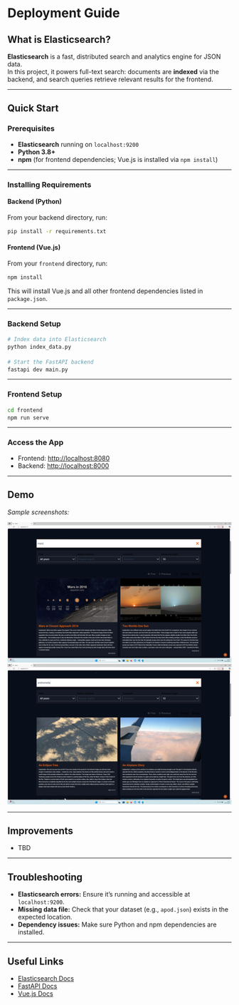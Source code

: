 # Deployment Guide

## What is Elasticsearch?

**Elasticsearch** is a fast, distributed search and analytics engine for JSON data.  
In this project, it powers full-text search: documents are **indexed** via the backend, and search queries retrieve relevant results for the frontend.

---

## Quick Start

### Prerequisites

- **Elasticsearch** running on `localhost:9200`
- **Python 3.8+**
- **npm** (for frontend dependencies; Vue.js is installed via `npm install`)

---

### Installing Requirements

#### Backend (Python)

From your backend directory, run:
```bash
pip install -r requirements.txt
```

#### Frontend (Vue.js)

From your `frontend` directory, run:
```bash
npm install
```
This will install Vue.js and all other frontend dependencies listed in `package.json`.

---

### Backend Setup

```bash
# Index data into Elasticsearch
python index_data.py

# Start the FastAPI backend
fastapi dev main.py
```

---

### Frontend Setup

```bash
cd frontend
npm run serve
```

---

### Access the App

- Frontend: [http://localhost:8080](http://localhost:8080)
- Backend:  [http://localhost:8000](http://localhost:8000)

---

## Demo

_Sample screenshots:_

![](screenshots/Screenshot1.png)
![](screenshots/Screenshot2.png)

---

## Improvements

- TBD

---

## Troubleshooting

- **Elasticsearch errors:** Ensure it’s running and accessible at `localhost:9200`.
- **Missing data file:** Check that your dataset (e.g., `apod.json`) exists in the expected location.
- **Dependency issues:** Make sure Python and npm dependencies are installed.

---

## Useful Links

- [Elasticsearch Docs](https://www.elastic.co/guide/en/elasticsearch/reference/current/index.html)
- [FastAPI Docs](https://fastapi.tiangolo.com/)
- [Vue.js Docs](https://vuejs.org/)
